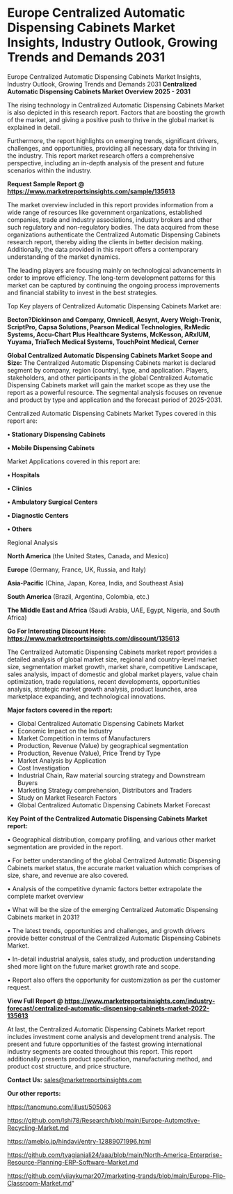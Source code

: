 # Europe Centralized Automatic Dispensing Cabinets Market Insights, Industry Outlook, Growing Trends and Demands 2031
Europe Centralized Automatic Dispensing Cabinets Market Insights, Industry Outlook, Growing Trends and Demands 2031
<Strong> Centralized Automatic Dispensing Cabinets Market Overview 2025 - 2031</strong>

The rising technology in Centralized Automatic Dispensing Cabinets Market is also depicted in this research report. Factors that are boosting the growth of the market, and giving a positive push to thrive in the global market is explained in detail.

Furthermore, the report highlights on emerging trends, significant drivers, challenges, and opportunities, providing all necessary data for thriving in the industry. This report market research offers a comprehensive perspective, including an in-depth analysis of the present and future scenarios within the industry.

<strong>Request Sample Report @ <a href=https://www.marketreportsinsights.com/sample/135613>https://www.marketreportsinsights.com/sample/135613</a></strong>

The market overview included in this report provides information from a wide range of resources like government organizations, established companies, trade and industry associations, industry brokers and other such regulatory and non-regulatory bodies. The data acquired from these organizations authenticate the Centralized Automatic Dispensing Cabinets research report, thereby aiding the clients in better decision making. Additionally, the data provided in this report offers a contemporary understanding of the market dynamics.

The leading players are focusing mainly on technological advancements in order to improve efficiency. The long-term development patterns for this market can be captured by continuing the ongoing process improvements and financial stability to invest in the best strategies.

Top Key players of Centralized Automatic Dispensing Cabinets Market are:

<strong>Becton?Dickinson and Company, Omnicell, Aesynt, Avery Weigh-Tronix, ScriptPro, Capsa Solutions, Pearson Medical Technologies, RxMedic Systems, Accu-Chart Plus Healthcare Systems, McKesson, ARxIUM, Yuyama, TriaTech Medical Systems, TouchPoint Medical, Cerner</strong>

<strong><b>Global Centralized Automatic Dispensing Cabinets Market Scope and Size:</b></strong>
The Centralized Automatic Dispensing Cabinets market is declared segment by company, region (country), type, and application. Players, stakeholders, and other participants in the global Centralized Automatic Dispensing Cabinets market will gain the market scope as they use the report as a powerful resource. The segmental analysis focuses on revenue and product by type and application and the forecast period of 2025-2031.

Centralized Automatic Dispensing Cabinets Market Types covered in this report are:

<strong>• Stationary Dispensing Cabinets

• Mobile Dispensing Cabinets</strong>

Market Applications covered in this report are:

<strong>• Hospitals

• Clinics

• Ambulatory Surgical Centers

• Diagnostic Centers

• Others</strong> 

Regional Analysis

<strong>North America</strong> (the United States, Canada, and Mexico)

<strong>Europe</strong> (Germany, France, UK, Russia, and Italy)

<strong>Asia-Pacific</strong> (China, Japan, Korea, India, and Southeast Asia)

<strong>South America</strong> (Brazil, Argentina, Colombia, etc.)

<strong>The Middle East and Africa</strong> (Saudi Arabia, UAE, Egypt, Nigeria, and South Africa)

<strong>Go For Interesting Discount Here: <a href=https://www.marketreportsinsights.com/discount/135613>https://www.marketreportsinsights.com/discount/135613</a></strong>

The Centralized Automatic Dispensing Cabinets market report provides a detailed analysis of global market size, regional and country-level market size, segmentation market growth, market share, competitive Landscape, sales analysis, impact of domestic and global market players, value chain optimization, trade regulations, recent developments, opportunities analysis, strategic market growth analysis, product launches, area marketplace expanding, and technological innovations.

<strong><b>Major factors covered in the report:</b></strong>
<ul>
  <li>Global Centralized Automatic Dispensing Cabinets Market </li>
  <li>Economic Impact on the Industry</li>
  <li>Market Competition in terms of Manufacturers</li>
  <li>Production, Revenue (Value) by geographical segmentation</li>
  <li>Production, Revenue (Value), Price Trend by Type</li>
  <li>Market Analysis by Application</li>
  <li>Cost Investigation</li>
  <li>Industrial Chain, Raw material sourcing strategy and Downstream Buyers</li>
  <li>Marketing Strategy comprehension, Distributors and Traders</li>
  <li>Study on Market Research Factors</li>
  <li>Global Centralized Automatic Dispensing Cabinets Market Forecast</li>
</ul>

<strong><b>Key Point of the Centralized Automatic Dispensing Cabinets Market report:</b></strong>

• Geographical distribution, company profiling, and various other market segmentation are provided in the report.

• For better understanding of the global Centralized Automatic Dispensing Cabinets market status, the accurate market valuation which comprises of size, share, and revenue are also covered.

• Analysis of the competitive dynamic factors better extrapolate the complete market overview

• What will be the size of the emerging Centralized Automatic Dispensing Cabinets market in 2031?

• The latest trends, opportunities and challenges, and growth drivers provide better construal of the Centralized Automatic Dispensing Cabinets Market.

• In-detail industrial analysis, sales study, and production understanding shed more light on the future market growth rate and scope.

• Report also offers the opportunity for customization as per the customer request.

<strong><b>View Full Report @ <a href=https://www.marketreportsinsights.com/industry-forecast/centralized-automatic-dispensing-cabinets-market-2022-135613>https://www.marketreportsinsights.com/industry-forecast/centralized-automatic-dispensing-cabinets-market-2022-135613</a></b></strong>


At last, the Centralized Automatic Dispensing Cabinets Market report includes investment come analysis and development trend analysis. The present and future opportunities of the fastest growing international industry segments are coated throughout this report. This report additionally presents product specification, manufacturing method, and product cost structure, and price structure.

<strong>Contact Us:</strong>
sales@marketreportsinsights.com

<strong>Our other reports:</strong>

<a href=https://tanomuno.com/illust/505063>https://tanomuno.com/illust/505063</a>

<a href=https://github.com/Ishi78/Research/blob/main/Europe-Automotive-Recycling-Market.md>https://github.com/Ishi78/Research/blob/main/Europe-Automotive-Recycling-Market.md</a>

<a href=https://ameblo.jp/hindavi/entry-12889071996.html>https://ameblo.jp/hindavi/entry-12889071996.html</a>

<a href=https://github.com/tyagianjali24/aaa/blob/main/North-America-Enterprise-Resource-Planning-ERP-Software-Market.md>https://github.com/tyagianjali24/aaa/blob/main/North-America-Enterprise-Resource-Planning-ERP-Software-Market.md</a>

<a href=https://github.com/vijaykumar207/marketing-trands/blob/main/Europe-Flip-Classroom-Market.md>https://github.com/vijaykumar207/marketing-trands/blob/main/Europe-Flip-Classroom-Market.md</a>"

